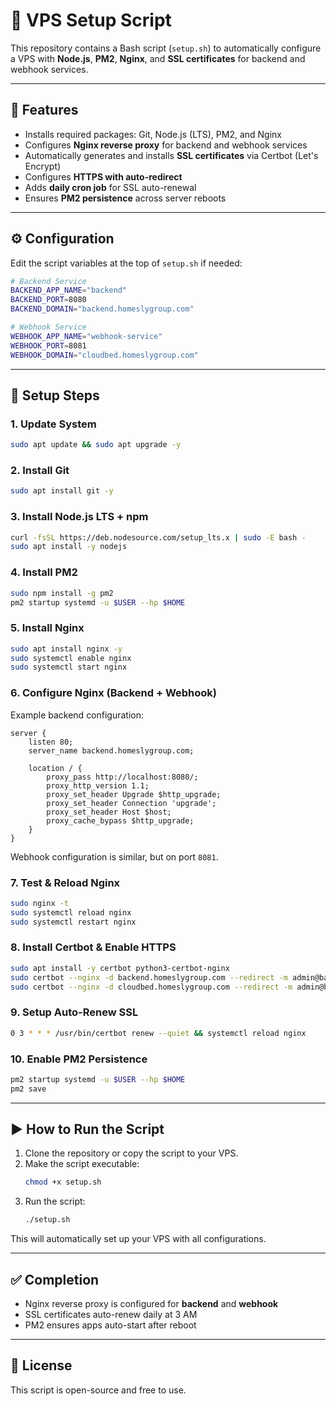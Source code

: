 # 🚀 VPS Setup Script

This repository contains a Bash script (`setup.sh`) to automatically configure a VPS with **Node.js**, **PM2**, **Nginx**, and **SSL certificates** for backend and webhook services.

---

## 📌 Features

- Installs required packages: Git, Node.js (LTS), PM2, and Nginx
- Configures **Nginx reverse proxy** for backend and webhook services
- Automatically generates and installs **SSL certificates** via Certbot (Let's Encrypt)
- Configures **HTTPS with auto-redirect**
- Adds **daily cron job** for SSL auto-renewal
- Ensures **PM2 persistence** across server reboots

---

## ⚙️ Configuration

Edit the script variables at the top of `setup.sh` if needed:

```bash
# Backend Service
BACKEND_APP_NAME="backend"
BACKEND_PORT=8080
BACKEND_DOMAIN="backend.homeslygroup.com"

# Webhook Service
WEBHOOK_APP_NAME="webhook-service"
WEBHOOK_PORT=8081
WEBHOOK_DOMAIN="cloudbed.homeslygroup.com"
```

---

## 📖 Setup Steps

### 1. Update System
```bash
sudo apt update && sudo apt upgrade -y
```

### 2. Install Git
```bash
sudo apt install git -y
```

### 3. Install Node.js LTS + npm
```bash
curl -fsSL https://deb.nodesource.com/setup_lts.x | sudo -E bash -
sudo apt install -y nodejs
```

### 4. Install PM2
```bash
sudo npm install -g pm2
pm2 startup systemd -u $USER --hp $HOME
```

### 5. Install Nginx
```bash
sudo apt install nginx -y
sudo systemctl enable nginx
sudo systemctl start nginx
```

### 6. Configure Nginx (Backend + Webhook)

Example backend configuration:
```nginx
server {
    listen 80;
    server_name backend.homeslygroup.com;

    location / {
        proxy_pass http://localhost:8080/;
        proxy_http_version 1.1;
        proxy_set_header Upgrade $http_upgrade;
        proxy_set_header Connection 'upgrade';
        proxy_set_header Host $host;
        proxy_cache_bypass $http_upgrade;
    }
}
```

Webhook configuration is similar, but on port `8081`.

### 7. Test & Reload Nginx
```bash
sudo nginx -t
sudo systemctl reload nginx
sudo systemctl restart nginx
```

### 8. Install Certbot & Enable HTTPS
```bash
sudo apt install -y certbot python3-certbot-nginx
sudo certbot --nginx -d backend.homeslygroup.com --redirect -m admin@backend.homeslygroup.com --agree-tos -n
sudo certbot --nginx -d cloudbed.homeslygroup.com --redirect -m admin@backend.homeslygroup.com --agree-tos -n
```

### 9. Setup Auto-Renew SSL
```bash
0 3 * * * /usr/bin/certbot renew --quiet && systemctl reload nginx
```

### 10. Enable PM2 Persistence
```bash
pm2 startup systemd -u $USER --hp $HOME
pm2 save
```

---

## ▶️ How to Run the Script

1. Clone the repository or copy the script to your VPS.
2. Make the script executable:
   ```bash
   chmod +x setup.sh
   ```
3. Run the script:
   ```bash
   ./setup.sh
   ```

This will automatically set up your VPS with all configurations.

---

## ✅ Completion

- Nginx reverse proxy is configured for **backend** and **webhook**
- SSL certificates auto-renew daily at 3 AM
- PM2 ensures apps auto-start after reboot

---

## 📄 License
This script is open-source and free to use.
